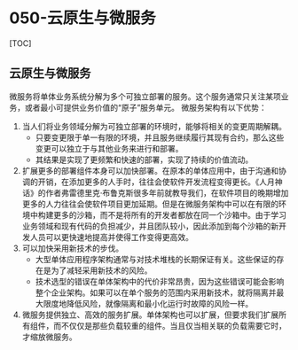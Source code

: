 # 050-云原生与微服务

[TOC]

## 云原生与微服务

微服务将单体业务系统分解为多个可独立部署的服务。这个服务通常只关注某项业务，或者最小可提供业务价值的“原子”服务单元。
微服务架构有以下优势：

1. 当人们将业务领域分解为可独立部署的环境时，能够将相关的变更周期解耦。
   - 只要变更限于单一有限的环境，并且服务继续履行其现有合约，那么这些变更可以独立于与其他业务来进行和部署。
   - 其结果是实现了更频繁和快速的部署，实现了持续的价值流动。
2. 扩展更多的部署组件本身可以加快部署。在原本的单体应用中，由于沟通和协调的开销，在添加更多的人手时，往往会使软件开发流程变得更长。《人月神话》的作者弗雷德里克·布鲁克斯很多年前就教导我们，在软件项目的晚期增加更多的人力往往会使软件项目更加延期。但是在微服务架构中可以在有限的环境中构建更多的沙箱，而不是将所有的开发者都放在同一个沙箱中。由于学习业务领域和现有代码的负担减少，并且团队较小，因此添加到每个沙箱的新开发人员可以更快速地提高并使得工作变得更高效。
3. 可以加快采用新技术的步伐。
   - 大型单体应用程序架构通常与对技术堆栈的长期保证有关。这些保证的存在是为了减轻采用新技术的风险。
   - 技术选型的错误在单体架构中的代价非常昂贵，因为这些错误可能会影响整个企业架构。如果可以在单个服务的范围内采用新技术，就将隔离并最大限度地降低风险，就像隔离和最小化运行时故障的风险一样。
4. 微服务提供独立、高效的服务扩展。单体架构也可以扩展，但要求我们扩展所有组件，而不仅仅是那些负载较重的组件。当且仅当相关联的负载需要它时，才缩放微服务。


